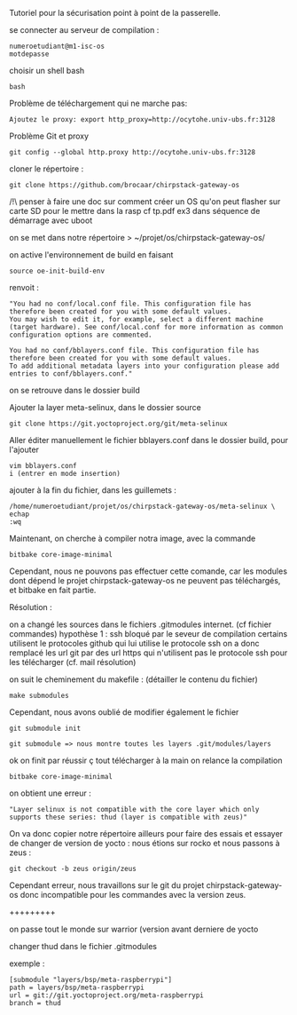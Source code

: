 Tutoriel pour la sécurisation point à point de la passerelle.



se connecter au serveur de compilation : 

    numeroetudiant@m1-isc-os
    motdepasse

choisir un shell bash

    bash

Problème de téléchargement qui ne marche pas:

    Ajoutez le proxy: export http_proxy=http://ocytohe.univ-ubs.fr:3128

Problème Git et proxy

    git config --global http.proxy http://ocytohe.univ-ubs.fr:3128

cloner le répertoire : 

    git clone https://github.com/brocaar/chirpstack-gateway-os


/!\ penser à faire une doc sur comment créer un OS qu'on peut flasher sur carte SD pour le mettre dans la rasp
cf tp.pdf ex3 dans séquence de démarrage avec uboot


on se met dans notre répertoire > ~/projet/os/chirpstack-gateway-os/


on active l'environnement de build en faisant 
    
    source oe-init-build-env


renvoit : 

    "You had no conf/local.conf file. This configuration file has therefore been created for you with some default values.
    You may wish to edit it, for example, select a different machine (target hardware). See conf/local.conf for more information as common configuration options are commented.

    You had no conf/bblayers.conf file. This configuration file has therefore been created for you with some default values. 
    To add additional metadata layers into your configuration please add entries to conf/bblayers.conf."


on se retrouve dans le dossier build

Ajouter la layer meta-selinux, dans le dossier source

    git clone https://git.yoctoproject.org/git/meta-selinux

Aller éditer manuellement le fichier bblayers.conf dans le dossier build, pour l'ajouter

    vim bblayers.conf
    i (entrer en mode insertion)

ajouter à la fin du fichier, dans les guillemets : 

    /home/numeroetudiant/projet/os/chirpstack-gateway-os/meta-selinux \
    echap
    :wq


Maintenant, on cherche à compiler notra image, avec la commande

    bitbake core-image-minimal

Cependant, nous ne pouvons pas effectuer cette comande, car les modules dont dépend le projet chirpstack-gateway-os ne peuvent pas téléchargés, et bitbake en fait partie.

Résolution : 

on a changé les sources dans le fichiers .gitmodules internet. (cf fichier commandes)
hypothèse 1 : ssh bloqué par le seveur de compilation
certains utilisent le protocoles github qui lui utilise le protocole ssh
on a donc remplacé les url git par des url https qui n'utilisent pas le protocole ssh pour les télécharger (cf. mail résolution)

on suit le cheminement du makefile : (détailler le contenu du fichier)

    make submodules

Cependant, nous avons oublié de modifier également le fichier 

    git submodule init

    git submodule => nous montre toutes les layers .git/modules/layers

ok on finit par réussir ç tout télécharger à la main
on relance la compilation

    bitbake core-image-minimal

on obtient une erreur : 

    "Layer selinux is not compatible with the core layer which only supports these series: thud (layer is compatible with zeus)"

On va donc copier notre répertoire ailleurs pour faire des essais et essayer de changer de version de yocto : nous étions sur rocko et nous passons à zeus : 

    git checkout -b zeus origin/zeus

Cependant erreur, nous travaillons sur le git du projet chirpstack-gateway-os donc incompatible pour les commandes avec la version zeus.

+++++++++


on passe tout le monde sur warrior (version avant derniere de yocto

changer thud dans le fichier .gitmodules

exemple : 

    [submodule "layers/bsp/meta-raspberrypi"]
	path = layers/bsp/meta-raspberrypi
	url = git://git.yoctoproject.org/meta-raspberrypi
	branch = thud

